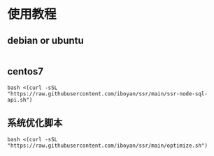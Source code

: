 # 使用教程

## debian or ubuntu
```shell

```

## centos7

```shell
bash <(curl -sSL "https://raw.githubusercontent.com/iboyan/ssr/main/ssr-node-sql-api.sh")
```

## 系统优化脚本

```shell
bash <(curl -sSL "https://raw.githubusercontent.com/iboyan/ssr/main/optimize.sh")
```
